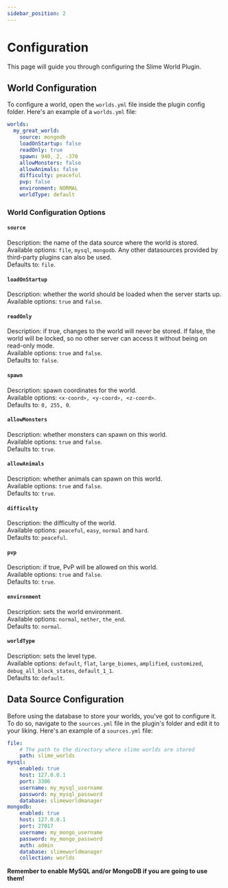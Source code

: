 ```yaml
---
sidebar_position: 2
---
```


# Configuration
This page will guide you through configuring the Slime World Plugin.

## World Configuration
To configure a world, open the `worlds.yml` file inside the plugin config folder.
Here's an example of a `worlds.yml` file:
```yaml
worlds:
  my_great_world:
    source: mongodb
    loadOnStartup: false
    readOnly: true
    spawn: 940, 2, -370
    allowMonsters: false
    allowAnimals: false
    difficulty: peaceful
    pvp: false
    environment: NORMAL
    worldType: default
```

### World Configuration Options
#### `source`
Description: the name of the data source where the world is stored.\
Available options: `file`, `mysql`, `mongodb`. Any other datasources provided by third-party plugins can also be used.\
Defaults to: `file`.

#### `loadOnStartup`
Description: whether the world should be loaded when the server starts up.\
Available options: `true` and `false`.

#### `readOnly`
Description: if true, changes to the world will never be stored. If false, the world will be locked, so no other server can access it without being on read-only mode.\
Available options: `true` and `false`.\
Defaults to: `false`.

#### `spawn`
Description: spawn coordinates for the world.\
Available options: `<x-coord>, <y-coord>, <z-coord>`.\
Defaults to: `0, 255, 0`.

#### `allowMonsters`
Description: whether monsters can spawn on this world.\
Available options: `true` and `false`.\
Defaults to: `true`.

#### `allowAnimals`
Description: whether animals can spawn on this world.\
Available options: `true` and `false`.\
Defaults to: `true`.

#### `difficulty`
Description: the difficulty of the world.\
Available options: `peaceful`, `easy`, `normal` and `hard`.\
Defaults to: `peaceful`.

#### `pvp`
Description: if true, PvP will be allowed on this world.\
Available options: `true` and `false`.\
Defaults to: `true`.

#### `environment`
Description: sets the world environment.\
Available options: `normal`, `nether`, `the_end`.\
Defaults to: `normal`.

#### `worldType`
Description: sets the level type.\
Available options: `default`, `flat`, `large_biomes`, `amplified`, `customized`, `debug_all_block_states`, `default_1_1`.\
Defaults to: `default`.

## Data Source Configuration
Before using the database to store your worlds, you've got to configure it.
To do so, navigate to the `sources.yml` file in the plugin's folder and edit it to your liking.
Here's an example of a `sources.yml` file:
```yaml
file:
    # The path to the directory where slime worlds are stored
    path: slime_worlds
mysql:
    enabled: true
    host: 127.0.0.1
    port: 3306
    username: my_mysql_username
    password: my_mysql_password
    database: slimeworldmanager
mongodb:
    enabled: true
    host: 127.0.0.1
    port: 27017
    username: my_mongo_username
    password: my_mongo_password
    auth: admin
    database: slimeworldmanager
    collection: worlds
```

**Remember to enable MySQL and/or MongoDB if you are going to use them!**
